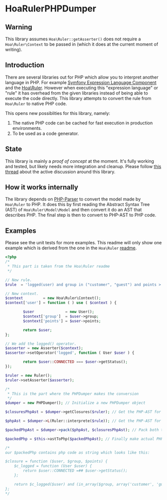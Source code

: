 HoaRulerPHPDumper
=================

## Warning ##
This library assumes `Hoa\Ruler::getAsserter()` does not require a `Hoa\Ruler\Context` to be passed in (which it does at the current moment of writing).

## Introduction ##
There are several libraries out for PHP which allow you to interpret another language in PHP. For example [Symfony Expression Language Component](http://symfony.com/doc/current/components/expression_language/index.html) and the [Hoa\Ruler](https://github.com/hoaproject/Ruler). However when executing this "expression language" or "rule" it has overhead from the given libraries instead of being able to execute the code directly. This library attempts to convert the rule from `Hoa\Ruler` to native PHP code.

This opens new possiblities for this library, namely:
1. The native PHP code can be cached for fast execution in production environments.
2. To be used as a code generator.

## State ##
This library is mainly a _proof of concept_ at the moment. It's fully working and tested, but likely needs more integration and cleanup. Please follow [this thread](https://github.com/hoaproject/Ruler/issues/2) about the active discussion around this library.

## How it works internally ##
The library depends on [PHP-Parser](https://github.com/nikic/PHP-Parser) to convert the model made by `Hoa\Ruler` to PHP. It does this by first reading the Abstract Syntax Tree (AST) of `Hoa\Ruler\Model\Model` and then convert it do an AST that describes PHP. The final step is then to convert to PHP-AST to PHP code.

## Examples ##
Please see the unit tests for more examples. This readme will only show one example which is derived from the one in the `Hoa\Ruler` [readme](https://github.com/hoaproject/Ruler/blob/master/README.md).

```php
<?php
/*
 * This part is taken from the Hoa\Ruler readme
 */

// New rule.
$rule  = 'logged(user) and group in ("customer", "guest") and points > 30';

// New context.
$context         = new Hoa\Ruler\Context();
$context['user'] = function ( ) use ( $context ) {

		$user              = new User();
		$context['group']  = $user->group;
		$context['points'] = $user->points;

		return $user;
};

// We add the logged() operator.
$asserter = new Asserter($context);
$asserter->setOperator('logged', function ( User $user ) {

		return $user::CONNECTED === $user->getStatus();
});

$ruler = new Ruler();
$ruler->setAsserter($asserter);

/*
 * This is the part where the PHPDumper makes the conversion
 */
$dumper = new PHPDumper(); // Initialize a new PHPDumper object

$closuresPhpAst = $dumper->getClosures($ruler); // Get the PHP-AST for the Hoa\Ruler Operators

$phpAst = $dumper->L(Ruler::interprete($rule)); // Get the PHP-AST for the Hoa\Ruler model

$packedPhpAst = $dumper->pack($phpAst, $closuresPhpAst); // Pack both the rule and it's operators into a single closure (still outputs PHP-AST)

$packedPhp = $this->astToPhp($packedPhpAst); // Finally make actual PHP code

/*
our $packedPhp contains php code as string which looks like this:

$closure = function ($user, $group, $points) {
	$c_logged = function (User $user) {
		return $user::CONNECTED =## $user->getStatus();
	};

	return $c_logged($user) and (in_array($group, array('customer', 'guest')) and $points > 30);
};
*/
```